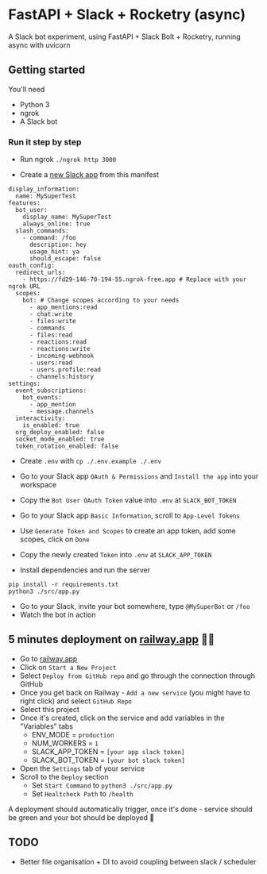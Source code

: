 
# FastAPI + Slack + Rocketry (async)

A Slack bot experiment, using FastAPI + Slack Bolt + Rocketry, running async with uvicorn

## Getting started

You'll need
- Python 3
- ngrok
- A Slack bot

### Run it step by step
- Run ngrok
`./ngrok http 3000`

- Create a [new Slack app](https://api.slack.com/apps) from this manifest
```
display_information:
  name: MySuperTest
features:
  bot_user:
    display_name: MySuperTest
    always_online: true
  slash_commands:
    - command: /foo
      description: hey
      usage_hint: ya
      should_escape: false
oauth_config:
  redirect_urls:
    - https://fd29-146-70-194-55.ngrok-free.app # Replace with your ngrok URL
  scopes:
    bot: # Change scopes according to your needs
      - app_mentions:read
      - chat:write
      - files:write
      - commands
      - files:read
      - reactions:read
      - reactions:write
      - incoming-webhook
      - users:read
      - users.profile:read
      - channels:history
settings:
  event_subscriptions:
    bot_events:
      - app_mention
      - message.channels
  interactivity:
    is_enabled: true
  org_deploy_enabled: false
  socket_mode_enabled: true
  token_rotation_enabled: false
```

- Create `.env` with `cp ./.env.example ./.env`
- Go to your Slack app `OAuth & Permissions` and `Install the app` into your workspace
- Copy the `Bot User OAuth Token` value into `.env` at `SLACK_BOT_TOKEN`
- Go to your Slack app `Basic Information`, scroll to `App-Level Tokens`
- Use `Generate Token and Scopes` to create an app token, add some scopes, click on `Done`
- Copy the newly created `Token` into `.env` at `SLACK_APP_TOKEN`

- Install dependencies and run the server
```
pip install -r requirements.txt
python3 ./src/app.py
```
- Go to your Slack, invite your bot somewhere, type `@MySuperBot` or `/foo`
- Watch the bot in action


## 5 minutes deployment on [railway.app](https://railway.app) 🚀💨
- Go to [railway.app](https://railway.app)
- Click on `Start a New Project`
- Select `Deploy from GitHub repo` and go through the connection through GitHub
- Once you get back on Railway - `Add a new service` (you might have to right click) and select `GitHub Repo`
- Select this project
- Once it's created, click on the service and add variables in the "Variables" tabs
  - ENV_MODE = `production`
  - NUM_WORKERS = `1`
  - SLACK_APP_TOKEN = `[your app slack token]`
  - SLACK_BOT_TOKEN = `[your bot slack token]`
- Open the `Settings` tab of your service
- Scroll to the `Deploy` section
  - Set `Start Command` to `python3 ./src/app.py`
  - Set `Healtcheck Path` to `/health`

A deployment should automatically trigger, once it's done - service should be green and your bot should be deployed 🚀

## TODO
- Better file organisation + DI to avoid coupling between slack / scheduler

